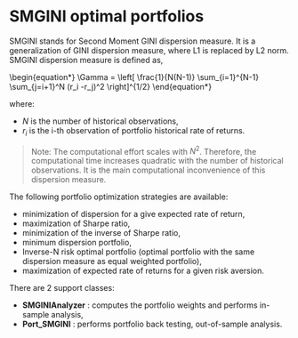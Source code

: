 
# SMGINI optimal portfolios <a name="TOP"></a>

SMGINI stands for Second Moment GINI dispersion measure. It is a
generalization of GINI dispersion measure, where
L1 is replaced by L2 norm. SMGINI dispersion measure is defined as,


\begin{equation*}
	\Gamma = \left[ \frac{1}{N(N-1)} \sum_{i=1}^{N-1} \sum_{j=i+1}^N (r_i -r_j)^2
  \right]^{1/2}
\end{equation*}

where:

* $N$ is the number of historical observations,
* $r_i$ is the i-th observation of portfolio historical rate of returns.

> Note: The computational effort scales with $N^2$. Therefore, the
computational time increases quadratic with the number of historical
observations. It is the main computational inconvenience of this
dispersion measure.

The following portfolio optimization strategies are available:
* minimization of dispersion for a give expected rate of return,
* maximization of Sharpe ratio,
* minimization of the inverse of Sharpe ratio,
* minimum dispersion portfolio,
* Inverse-N risk optimal portfolio (optimal portfolio with the same
	 dispersion measure as equal weighted portfolio),
* maximization of expected rate of returns for a given risk aversion.

There are 2 support classes:

* **SMGINIAnalyzer** : computes the portfolio weights and performs in-sample
analysis,
* **Port_SMGINI** : performs portfolio back testing, out-of-sample analysis.
